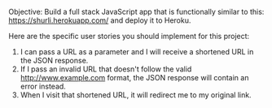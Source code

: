 Objective: Build a full stack JavaScript app that is functionally similar to this: https://shurli.herokuapp.com/ and deploy it to Heroku.

Here are the specific user stories you should implement for this project:

1. I can pass a URL as a parameter and I will receive a shortened URL in the JSON response.
2. If I pass an invalid URL that doesn't follow the valid http://www.example.com format, the JSON response will contain an error instead.
3. When I visit that shortened URL, it will redirect me to my original link.